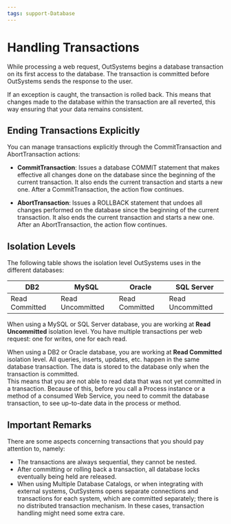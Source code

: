 ```yaml
---
tags: support-Database
---
```


# Handling Transactions

While processing a web request, OutSystems begins a database transaction on its first access to the database. The transaction is committed before OutSystems sends the response to the user.

If an exception is caught, the transaction is rolled back. This means that changes made to the database within the transaction are all reverted, this way ensuring that your data remains consistent.

## Ending Transactions Explicitly

You can manage transactions explicitly through the CommitTransaction and AbortTransaction actions:

* **CommitTransaction**: Issues a database COMMIT statement that makes effective all changes done on the database since the beginning of the current transaction. It also ends the current transaction and starts a new one. After a CommitTransaction, the action flow continues.

* **AbortTransaction**: Issues a ROLLBACK statement that undoes all changes performed on the database since the beginning of the current transaction. It also ends the current transaction and starts a new one. After an AbortTransaction, the action flow continues. 

## Isolation Levels

The following table shows the isolation level OutSystems uses in the different databases:

DB2  |  MySQL  |  Oracle  |  SQL Server  
---|---|---|---  
Read Committed  |  Read Uncommitted  |  Read Committed  | Read Uncommitted  
  
When using a MySQL or SQL Server database, you are working at **Read Uncommitted** isolation level. You have multiple transactions per web request: one for writes, one for each read.

When using a DB2 or Oracle database, you are working at **Read Committed** isolation level. All queries, inserts, updates, etc. happen in the same database transaction. The data is stored to the database only when the transaction is committed.  
This means that you are not able to read data that was not yet committed in a transaction. Because of this, before you call a Process instance or a method of a consumed Web Service, you need to commit the database transaction, to see up-to-date data in the process or method.

## Important Remarks

There are some aspects concerning transactions that you should pay attention
to, namely:

* The transactions are always sequential, they cannot be nested.
* After committing or rolling back a transaction, all database locks eventually being held are released.
* When using Multiple Database Catalogs, or when integrating with external systems, OutSystems opens separate connections and transactions for each system, which are committed separately; there is no distributed transaction mechanism. In these cases, transaction handling might need some extra care.
